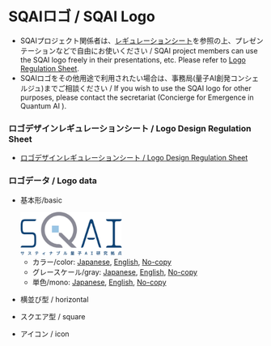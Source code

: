 # SQAIロゴ / SQAI Logo

* SQAIプロジェクト関係者は、[レギュレーションシート](SQAI_regulation.pdf)を参照の上、プレゼンテーションなどで自由にお使いください / SQAI project members can use the SQAI logo freely in their presentations, etc. Please refer to [Logo Regulation Sheet](SQAI_regulation.pdf).
* SQAIロゴをその他用途で利用されたい場合は、事務局(量子AI創発コンシェルジュ)までご相談ください / If you wish to use the SQAI logo for other purposes, please contact the secretariat (Concierge for Emergence in Quantum AI ).

### ロゴデザインレギュレーションシート / Logo Design Regulation Sheet

* [ロゴデザインレギュレーションシート / Logo Design Regulation Sheet](SQAI_regulation.pdf)

### ロゴデータ / Logo data

* 基本形/basic

    <img src="data/basic/ja/sqai-basic-ja-rgb150ppi.jpg" width="200"/>

  * カラー/color: [Japanese](data/basic/ja), [English](data/basic/en), [No-copy](data/basic/no-copy)
  * グレースケール/gray: [Japanese](data/basic_gray/ja), [English](data/basic_gray/en), [No-copy](data/basic_gray/no-copy)
  * 単色/mono: [Japanese](data/basic_mono/ja), [English](data/basic_mono/en), [No-copy](data/basic_mono/no-copy)


* 横並び型 / horizontal
* スクエア型 / square
* アイコン / icon
